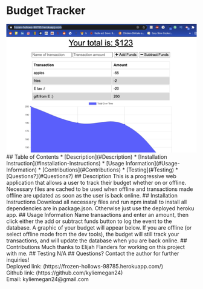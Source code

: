 # Budget Tracker
<img src="budget1.png">
## Table of Contents
* [Description](#Description)
* [Installation Instruction](#Installation-Instructions)
* [Usage Information](#Usage-Information)
* [Contributions](#Contributions)
* [Testing](#Testing)
* [Questions?](#Questions?)
## Description
This is a progressive web application that allows a user to track their budget whether on or offline. Necessary files are cached to be used when offline and transactions made offline are updated as soon as the user is back online.
## Installation Instructions
Download all necessary files and run npm install to install all dependencies are in package.json. Otherwise just use the deployed heroku app.
## Usage Information
Name transactions and enter an amount, then click either the add or subtract funds button to log the event to the database. A graphic of your budget will appear below. If you are offline (or select offline mode from the dev tools), the budget will still track your transactions, and will update the database when you are back online.
## Contributions
Much thanks to Elijah Flanders for working on this project with me.
## Testing
N/A
## Questions?
Contact the author for further inquiries!<br>
Deployed link: (https://frozen-hollows-98785.herokuapp.com/)<br>
Github link: (https://github.com/kyliemegan24)<br>
Email: kyliemegan24@gmail.com

